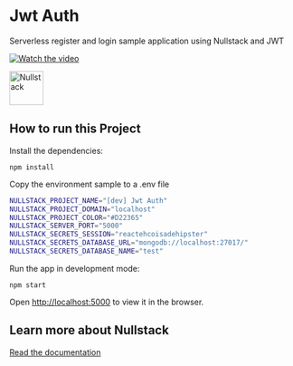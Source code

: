 # Jwt Auth

Serverless register and login sample application using Nullstack and JWT

[![Watch the video](https://img.youtube.com/vi/wNXd8bDW-6E/maxresdefault.jpg)](https://youtu.be/wNXd8bDW-6E)

<img src='https://raw.githubusercontent.com/nullstack/nullstack/master/nullstack.png' height='60' alt='Nullstack' />

## How to run this Project

Install the dependencies:

`npm install`

Copy the environment sample to a .env file

```sh
NULLSTACK_PROJECT_NAME="[dev] Jwt Auth"
NULLSTACK_PROJECT_DOMAIN="localhost"
NULLSTACK_PROJECT_COLOR="#D22365"
NULLSTACK_SERVER_PORT="5000"
NULLSTACK_SECRETS_SESSION="reactehcoisadehipster"
NULLSTACK_SECRETS_DATABASE_URL="mongodb://localhost:27017/"
NULLSTACK_SECRETS_DATABASE_NAME="test"
```

Run the app in development mode:

`npm start`

Open [http://localhost:5000](http://localhost:5000) to view it in the browser.

## Learn more about Nullstack

[Read the documentation](https://nullstack.app/documentation)